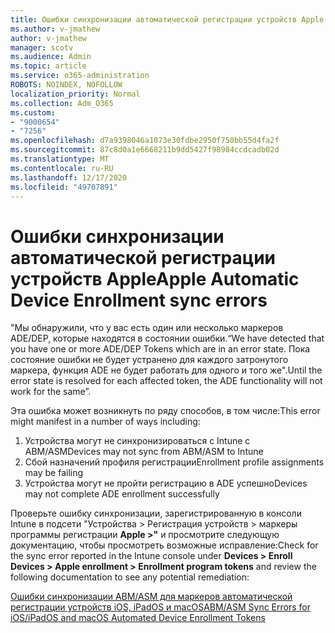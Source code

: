 ```yaml
---
title: Ошибки синхронизации автоматической регистрации устройств Apple
ms.author: v-jmathew
author: v-jmathew
manager: scotv
ms.audience: Admin
ms.topic: article
ms.service: o365-administration
ROBOTS: NOINDEX, NOFOLLOW
localization_priority: Normal
ms.collection: Adm_O365
ms.custom:
- "9000654"
- "7256"
ms.openlocfilehash: d7a9398046a1073e30fdbe2950f750bb55d4fa2f
ms.sourcegitcommit: 87c8d0a1e6668211b9dd5427f98984ccdcadb02d
ms.translationtype: MT
ms.contentlocale: ru-RU
ms.lasthandoff: 12/17/2020
ms.locfileid: "49707891"
---
```

# <a name="apple-automatic-device-enrollment-sync-errors"></a><span data-ttu-id="4cac1-102">Ошибки синхронизации автоматической регистрации устройств Apple</span><span class="sxs-lookup"><span data-stu-id="4cac1-102">Apple Automatic Device Enrollment sync errors</span></span>

<span data-ttu-id="4cac1-103">"Мы обнаружили, что у вас есть один или несколько маркеров ADE/DEP, которые находятся в состоянии ошибки.</span><span class="sxs-lookup"><span data-stu-id="4cac1-103">“We have detected that you have one or more ADE/DEP Tokens which are in an error state.</span></span> <span data-ttu-id="4cac1-104">Пока состояние ошибки не будет устранено для каждого затронутого маркера, функция ADE не будет работать для одного и того же".</span><span class="sxs-lookup"><span data-stu-id="4cac1-104">Until the error state is resolved for each affected token, the ADE functionality will not work for the same”.</span></span>

<span data-ttu-id="4cac1-105">Эта ошибка может возникнуть по ряду способов, в том числе:</span><span class="sxs-lookup"><span data-stu-id="4cac1-105">This error might manifest in a number of ways including:</span></span>

1. <span data-ttu-id="4cac1-106">Устройства могут не синхронизироваться с Intune с ABM/ASM</span><span class="sxs-lookup"><span data-stu-id="4cac1-106">Devices may not sync from ABM/ASM to Intune</span></span>
2. <span data-ttu-id="4cac1-107">Сбой назначений профиля регистрации</span><span class="sxs-lookup"><span data-stu-id="4cac1-107">Enrollment profile assignments may be failing</span></span>
3. <span data-ttu-id="4cac1-108">Устройства могут не пройти регистрацию в ADE успешно</span><span class="sxs-lookup"><span data-stu-id="4cac1-108">Devices may not complete ADE enrollment successfully</span></span>

<span data-ttu-id="4cac1-109">Проверьте ошибку синхронизации, зарегистрированную в консоли Intune в подсети "Устройства > Регистрация устройств > маркеры программы регистрации **Apple >"** и просмотрите следующую документацию, чтобы просмотреть возможные исправление:</span><span class="sxs-lookup"><span data-stu-id="4cac1-109">Check for the sync error reported in the Intune console under **Devices > Enroll Devices > Apple enrollment > Enrollment program tokens** and review the following documentation to see any potential remediation:</span></span>

[<span data-ttu-id="4cac1-110">Ошибки синхронизации ABM/ASM для маркеров автоматической регистрации устройств iOS, iPadOS и macOS</span><span class="sxs-lookup"><span data-stu-id="4cac1-110">ABM/ASM Sync Errors for iOS/iPadOS and macOS Automated Device Enrollment Tokens</span></span>](https://docs.microsoft.com/mem/intune/enrollment/troubleshoot-ios-enrollment-errors#resolutions-when-syncing-tokens-between-intune-and-abmasm-for-automated-device-enrollment)

